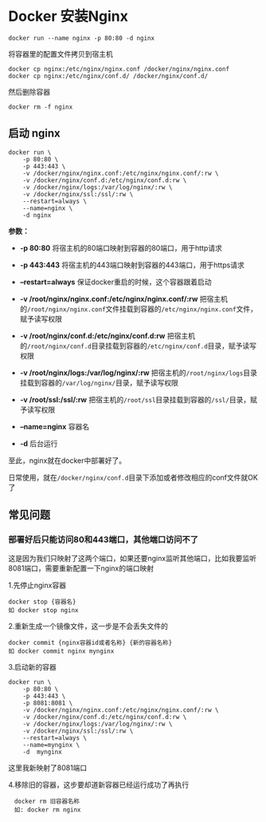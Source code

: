 # Docker 安装Nginx

```shell
docker run --name nginx -p 80:80 -d nginx
```

将容器里的配置文件拷贝到宿主机

```
docker cp nginx:/etc/nginx/nginx.conf /docker/nginx/nginx.conf
docker cp nginx:/etc/nginx/conf.d/ /docker/nginx/conf.d/
```

然后删除容器

```
docker rm -f nginx
```

## 启动 nginx

```
docker run \
    -p 80:80 \
    -p 443:443 \
    -v /docker/nginx/nginx.conf:/etc/nginx/nginx.conf/:rw \
    -v /docker/nginx/conf.d:/etc/nginx/conf.d:rw \
    -v /docker/nginx/logs:/var/log/nginx/:rw \
    -v /docker/nginx/ssl:/ssl/:rw \
    --restart=always \
    --name=nginx \
    -d nginx
```

**参数：**

- **-p 80:80** 将宿主机的80端口映射到容器的80端口，用于http请求

- **-p 443:443** 将宿主机的443端口映射到容器的443端口，用于https请求

- **–restart=always** 保证docker重启的时候，这个容器跟着启动

- **-v /root/nginx/nginx.conf:/etc/nginx/nginx.conf/:rw** 把宿主机的`/root/nginx/nginx.conf`文件挂载到容器的`/etc/nginx/nginx.conf`文件，赋予读写权限

- **-v /root/nginx/conf.d:/etc/nginx/conf.d:rw** 把宿主机的`/root/nginx/conf.d`目录挂载到容器的`/etc/nginx/conf.d`目录，赋予读写权限

- **-v /root/nginx/logs:/var/log/nginx/:rw** 把宿主机的`/root/nginx/logs`目录挂载到容器的`/var/log/nginx/`目录，赋予读写权限

- **-v /root/ssl:/ssl/:rw** 把宿主机的`/root/ssl`目录挂载到容器的`/ssl/`目录，赋予读写权限

- **–name=nginx** 容器名

- **-d** 后台运行

至此，nginx就在docker中部署好了。

日常使用，就在`/docker/nginx/conf.d`目录下添加或者修改相应的conf文件就OK了

## 常见问题

### 部署好后只能访问80和443端口，其他端口访问不了

这是因为我们只映射了这两个端口，如果还要nginx监听其他端口，比如我要监听8081端口，需要重新配置一下nginx的端口映射

1.先停止nginx容器

```
docker stop {容器名}
如 docker stop nginx
```

2.重新生成一个镜像文件，这一步是不会丢失文件的

```
docker commit {nginx容器id或者名称} {新的容器名称}
如 docker commit nginx mynginx
```

3.启动新的容器

```
docker run \
    -p 80:80 \
    -p 443:443 \
    -p 8081:8081 \ 
    -v /docker/nginx/nginx.conf:/etc/nginx/nginx.conf/:rw \
    -v /docker/nginx/conf.d:/etc/nginx/conf.d:rw \
    -v /docker/nginx/logs:/var/log/nginx/:rw \
    -v /docker/nginx/ssl:/ssl/:rw \
    --restart=always \
    --name=mynginx \
    -d  mynginx
```

这里我新映射了8081端口

4.移除旧的容器，这步要却道新容器已经运行成功了再执行

```
　docker rm 旧容器名称
　如: docker rm nginx　
```

